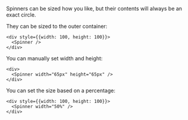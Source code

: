 Spinners can be sized how you like, but their contents will always be an exact circle.

They can be sized to the outer container:
```
<div style={{width: 100, height: 100}}>
  <Spinner />
</div>
```

You can manually set width and height:
```
<div>
  <Spinner width="65px" height="65px" />
</div>
```


You can set the size based on a percentage:
```
<div style={{width: 100, height: 100}}>
  <Spinner width="50%" />
</div>

```
